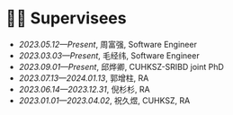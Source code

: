 # 🧑‍🎓 Supervisees
- *2023.05.12—Present*, 周富强, Software Engineer
- *2023.03.03—Present*, 毛经纬, Software Engineer
- *2023.09.01—Present*, 邱烨卿, CUHKSZ-SRIBD joint PhD
- *2023.07.13—2024.01.13*, 郭增柱, RA
- *2023.06.14—2023.12.31*, 倪杉杉, RA
- *2023.01.01—2023.04.02*, 祝久煜, CUHKSZ, RA